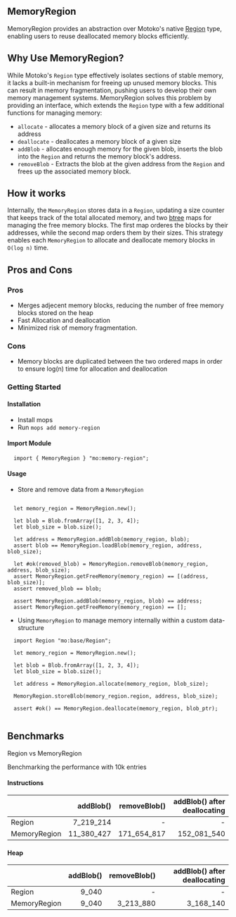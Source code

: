 ## MemoryRegion
MemoryRegion provides an abstraction over Motoko's native [Region](https://internetcomputer.org/docs/current/motoko/main/base/Region/) type, enabling users to reuse deallocated memory blocks efficiently.

## Why Use MemoryRegion?
While Motoko's `Region` type effectively isolates sections of stable memory, it lacks a built-in mechanism for freeing up unused memory blocks. This can result in memory fragmentation, pushing users to develop their own memory management systems. MemoryRegion solves this problem by providing an interface, which extends the `Region` type with a few additional functions for managing memory:
  - `allocate` - allocates a memory block of a given size and returns its address
  - `deallocate` - deallocates a memory block of a given size
  - `addBlob` - allocates enough memory for the given blob, inserts the blob into the `Region` and returns the memory block's address.
  - `removeBlob` - Extracts the blob at the given address from the `Region` and frees up the associated memory block.

## How it works
Internally, the `MemoryRegion` stores data in a `Region`, updating a size counter that keeps track of the total allocated memory, and two [btree](https://github.com/canscale/StableHeapBTreeMap) maps for managing the free memory blocks.
The first map orderes the blocks by their addresses, while the second map orders them by their sizes. This strategy enables each `MemoryRegion` to allocate and deallocate memory blocks in `O(log n)` time.

## Pros and Cons
### Pros
- Merges adjecent memory blocks, reducing the number of free memory blocks stored on the heap
- Fast Allocation and deallocation
- Minimized risk of memory fragmentation.

### Cons
- Memory blocks are duplicated between the two ordered maps in order to ensure log(n) time for allocation and deallocation

### Getting Started
#### Installation
- Install mops
- Run `mops add memory-region`

#### Import Module
```motoko
  import { MemoryRegion } "mo:memory-region";
```
#### Usage
- Store and remove data from a `MemoryRegion`
```motoko

  let memory_region = MemoryRegion.new();

  let blob = Blob.fromArray([1, 2, 3, 4]);
  let blob_size = blob.size();

  let address = MemoryRegion.addBlob(memory_region, blob);
  assert blob == MemoryRegion.loadBlob(memory_region, address, blob_size);

  let #ok(removed_blob) = MemoryRegion.removeBlob(memory_region, address, blob_size);
  assert MemoryRegion.getFreeMemory(memory_region) == [(address, blob_size)];
  assert removed_blob == blob;

  assert MemoryRegion.addBlob(memory_region, blob) == address;
  assert MemoryRegion.getFreeMemory(memory_region) == [];
```

- Using `MemoryRegion` to manage memory internally within a custom data-structure
```motoko
  import Region "mo:base/Region";

  let memory_region = MemoryRegion.new();

  let blob = Blob.fromArray([1, 2, 3, 4]);
  let blob_size = blob.size();

  let address = MemoryRegion.allocate(memory_region, blob_size);

  MemoryRegion.storeBlob(memory_region.region, address, blob_size);

  assert #ok() == MemoryRegion.deallocate(memory_region, blob_ptr);
  
```

## Benchmarks
Region vs MemoryRegion

Benchmarking the performance with 10k entries


#### Instructions

|              |  addBlob() | removeBlob() | addBlob() after deallocating |
| :----------- | ---------: | -----------: | ---------------------------: |
| Region       |  7_219_214 |            - |                            - |
| MemoryRegion | 11_380_427 |  171_654_817 |                  152_081_540 |


#### Heap

|              | addBlob() | removeBlob() | addBlob() after deallocating |
| :----------- | --------: | -----------: | ---------------------------: |
| Region       |     9_040 |            - |                            - |
| MemoryRegion |     9_040 |    3_213_880 |                    3_168_140 |
